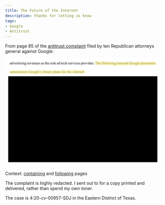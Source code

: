 ```yaml
---
title: The Future of the Internet
description: thanks for letting us know
tags:
- Google
- Antitrust
---
```


From page 85 of the [antitrust complaint](https://www.courtlistener.com/recap/gov.uscourts.txed.202878/gov.uscourts.txed.202878.1.0.pdf) filed by ten Republican attorneys general against Google:

<img alt="excerpt from page 85" src="/images/future-of-the-internet-excerpt.jpg">

Context: [containing](/images/future-of-the-internet-1.jpg) and [following](/images/future-of-the-internet-2.jpg) pages

The complaint is highly redacted.  I sent out to for a copy printed and delivered, rather than spend my own toner.

The case is 4:20-cv-00957-SDJ in the Eastern District of Texas.
